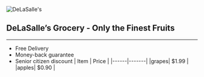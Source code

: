 ![DeLaSalle's](https://home.manhattan.edu/~marc.waldman/images/dls.png)
## DeLaSalle’s Grocery - Only the Finest Fruits
---
- Free Delivery
- Money-back guarantee
- Senior citizen discount
| Item | Price |
|------|-------|
|grapes| $1.99 |
|apples| $0.90 |

